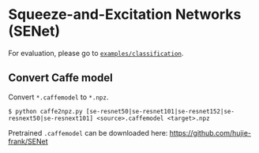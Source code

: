 # Squeeze-and-Excitation Networks (SENet)

For evaluation, please go to [`examples/classification`](https://github.com/chainer/chainercv/tree/master/examples/classification).

## Convert Caffe model
Convert `*.caffemodel` to `*.npz`.

```
$ python caffe2npz.py [se-resnet50|se-resnet101|se-resnet152|se-resnext50|se-resnext101] <source>.caffemodel <target>.npz
```

Pretrained `.caffemodel` can be downloaded here: https://github.com/hujie-frank/SENet

